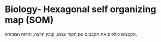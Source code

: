 # Biology- Hexagonal self organizing map (SOM)


הקבצים כוללים את הקבצים עם הקוד עצמו, קובץ הרצה, והדוח המפורט.
